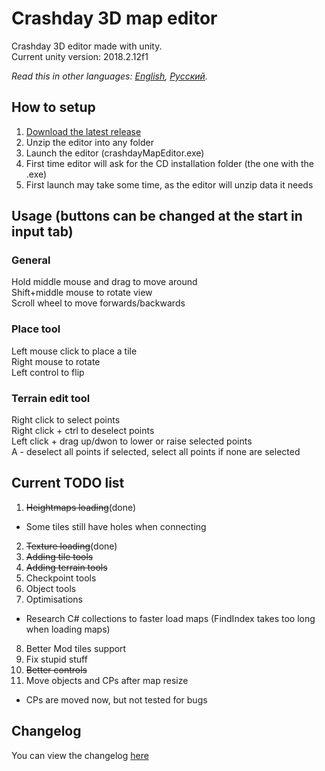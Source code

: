 # Crashday 3D map editor
Crashday 3D editor made with unity.  
Current unity version: 2018.2.12f1

*Read this in other languages: [English](README.md), [Русский](README.ru.md).* 

## How to setup
1. [Download the latest release](https://github.com/wurunduk/crashday-map-editor/releases)
2. Unzip the editor into any folder
3. Launch the editor (crashdayMapEditor.exe)
4. First time editor will ask for the CD installation folder (the one with the .exe)
5. First launch may take some time, as the editor will unzip data it needs

## Usage (buttons can be changed at the start in input tab)
### General
Hold middle mouse and drag to move around  
Shift+middle mouse to rotate view  
Scroll wheel to move forwards/backwards  
### Place tool
Left mouse click to place a tile  
Right mouse to rotate  
Left control to flip  
### Terrain edit tool
Right click to select points  
Right click + ctrl to deselect points  
Left click + drag up/dwon to lower or raise selected points  
A - deselect all points if selected, select all points if none are selected  

## Current TODO list
1. ~~Heightmaps loading~~(done)
 * Some tiles still have holes when connecting
2. ~~Texture loading~~(done)
3. ~~Adding tile tools~~
4. ~~Adding terrain tools~~
5. Checkpoint tools
6. Object tools
7. Optimisations
 * Research C# collections to faster load maps (FindIndex takes too long when loading maps)
8. Better Mod tiles support
9. Fix stupid stuff
10. ~~Better controls~~
11. Move objects and CPs after map resize
 * CPs are moved now, but not tested for bugs

 ## Changelog
 You can view the changelog [here](https://github.com/wurunduk/crashday-map-editor/blob/master/CHANGELOG.md)


